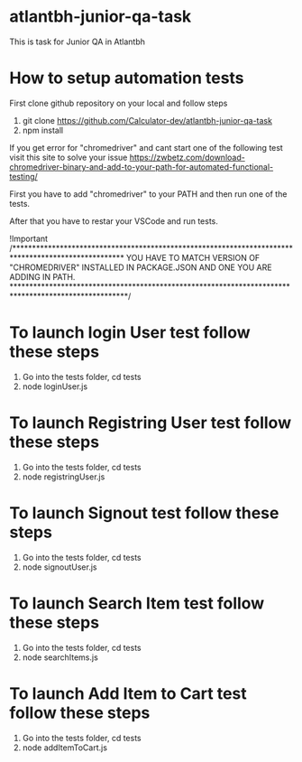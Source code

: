 # atlantbh-junior-qa-task
This is task for Junior QA in Atlantbh

# How to setup automation tests

First clone github repository on your local and follow steps

1. git clone https://github.com/Calculator-dev/atlantbh-junior-qa-task
2. npm install

If you get error for "chromedriver" and cant start one of the following test visit this site to solve your issue 
https://zwbetz.com/download-chromedriver-binary-and-add-to-your-path-for-automated-functional-testing/

First you have to add "chromedriver" to your PATH and then run one of the tests.

After that you have to restar your VSCode and run tests.

!Important 
/****************************************************************************************************
YOU HAVE TO MATCH VERSION OF "CHROMEDRIVER" INSTALLED IN PACKAGE.JSON AND ONE YOU ARE ADDING IN PATH.
*****************************************************************************************************/

# To launch login User test follow these steps

1. Go into the tests folder, cd tests
2. node loginUser.js

# To launch Registring User test follow these steps

1. Go into the tests folder, cd tests
2. node registringUser.js

# To launch Signout test follow these steps

1. Go into the tests folder, cd tests
2. node signoutUser.js

# To launch Search Item test follow these steps

1. Go into the tests folder, cd tests
2. node searchItems.js

# To launch Add Item to Cart test follow these steps

1. Go into the tests folder, cd tests
2. node addItemToCart.js